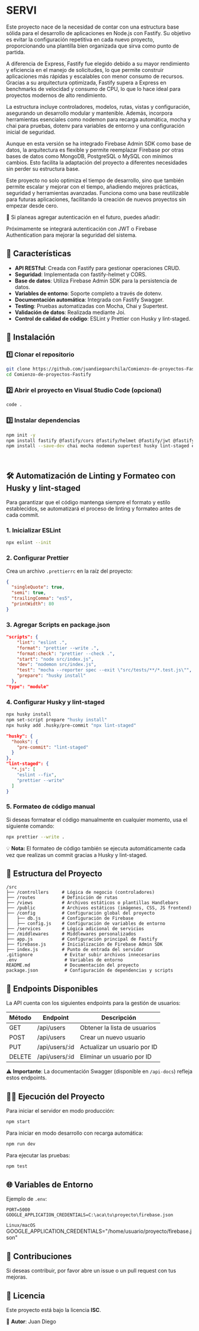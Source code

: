 # SERVI

Este proyecto nace de la necesidad de contar con una estructura base sólida para el desarrollo de aplicaciones en Node.js con Fastify. Su objetivo es evitar la configuración repetitiva en cada nuevo proyecto, proporcionando una plantilla bien organizada que sirva como punto de partida.

A diferencia de Express, Fastify fue elegido debido a su mayor rendimiento y eficiencia en el manejo de solicitudes, lo que permite construir aplicaciones más rápidas y escalables con menor consumo de recursos. Gracias a su arquitectura optimizada, Fastify supera a Express en benchmarks de velocidad y consumo de CPU, lo que lo hace ideal para proyectos modernos de alto rendimiento.

La estructura incluye controladores, modelos, rutas, vistas y configuración, asegurando un desarrollo modular y mantenible. Además, incorpora herramientas esenciales como nodemon para recarga automática, mocha y chai para pruebas, dotenv para variables de entorno y una configuración inicial de seguridad.

Aunque en esta versión se ha integrado Firebase Admin SDK como base de datos, la arquitectura es flexible y permite reemplazar Firebase por otras bases de datos como MongoDB, PostgreSQL o MySQL con mínimos cambios. Esto facilita la adaptación del proyecto a diferentes necesidades sin perder su estructura base.

Este proyecto no solo optimiza el tiempo de desarrollo, sino que también permite escalar y mejorar con el tiempo, añadiendo mejores prácticas, seguridad y herramientas avanzadas. Funciona como una base reutilizable para futuras aplicaciones, facilitando la creación de nuevos proyectos sin empezar desde cero.

🔹 Si planeas agregar autenticación en el futuro, puedes añadir:

Próximamente se integrará autenticación con JWT o Firebase Authentication para mejorar la seguridad del sistema.

## 📌 Características

- **API RESTful**: Creada con Fastify para gestionar operaciones CRUD.
- **Seguridad**: Implementada con fastify-helmet y CORS.
- **Base de datos**: Utiliza Firebase Admin SDK para la persistencia de datos.
- **Variables de entorno**: Soporte completo a través de dotenv.
- **Documentación automática**: Integrada con Fastify Swagger.
- **Testing**: Pruebas automatizadas con Mocha, Chai y Supertest.
- **Validación de datos**: Realizada mediante Joi.
- **Control de calidad de código**: ESLint y Prettier con Husky y lint-staged.

## 🚀 Instalación

### 1️⃣ Clonar el repositorio

```sh
git clone https://github.com/juandiegoarchila/Comienzo-de-proyectos-Fastify.git
cd Comienzo-de-proyectos-Fastify
```

### 2️⃣ Abrir el proyecto en Visual Studio Code (opcional)

```sh
code .
```

### 3️⃣ Instalar dependencias

```sh
npm init -y
npm install fastify @fastify/cors @fastify/helmet @fastify/jwt @fastify/swagger @fastify/swagger-ui firebase-admin dotenv joi pino
npm install --save-dev chai mocha nodemon supertest husky lint-staged eslint prettier




```

## 🛠 Automatización de Linting y Formateo con Husky y lint-staged

Para garantizar que el código mantenga siempre el formato y estilo establecidos, se automatizará el proceso de linting y formateo antes de cada commit.

### 1. Inicializar ESLint

```sh
npx eslint --init
```

### 2. Configurar Prettier

Crea un archivo `.prettierrc` en la raíz del proyecto:

```json
{
  "singleQuote": true,
  "semi": true,
  "trailingComma": "es5",
  "printWidth": 80
}
```

### 3. Agregar Scripts en package.json

```json
"scripts": {
    "lint": "eslint .",
    "format": "prettier --write .",
    "format:check": "prettier --check .",
    "start": "node src/index.js",
    "dev": "nodemon src/index.js",
    "test": "mocha --reporter spec --exit \"src/tests/**/*.test.js\"",
    "prepare": "husky install"
  },
"type": "module"
```

### 4. Configurar Husky y lint-staged

```sh
npx husky install
npm set-script prepare "husky install"
npx husky add .husky/pre-commit "npx lint-staged"
```

```json
"husky": {
  "hooks": {
    "pre-commit": "lint-staged"
  }
},
"lint-staged": {
  "*.js": [
    "eslint --fix",
    "prettier --write"
  ]
}
```

### 5. Formateo de código manual

Si deseas formatear el código manualmente en cualquier momento, usa el siguiente comando:

```sh
npx prettier --write .
```

💡 **Nota:** El formateo de código también se ejecuta automáticamente cada vez que realizas un commit gracias a Husky y lint-staged.

## 🏢 Estructura del Proyecto

```
/src
├── /controllers     # Lógica de negocio (controladores)
├── /routes          # Definición de rutas
├── /views           # Archivos estáticos o plantillas Handlebars
├── /public          # Archivos estáticos (imágenes, CSS, JS frontend)
├── /config          # Configuración global del proyecto
│   ├── db.js        # Configuración de Firebase
│   ├── config.js    # Configuración de variables de entorno
├── /services        # Lógica adicional de servicios
├── /middlewares     # Middlewares personalizados
├── app.js           # Configuración principal de Fastify
├── firebase.js      # Inicialización de Firebase Admin SDK
├── index.js         # Punto de entrada del servidor
.gitignore            # Evitar subir archivos innecesarios
.env                  # Variables de entorno
README.md             # Documentación del proyecto
package.json          # Configuración de dependencias y scripts
```

## 🔗 Endpoints Disponibles

La API cuenta con los siguientes endpoints para la gestión de usuarios:

| Método | Endpoint       | Descripción                  |
| ------ | -------------- | ---------------------------- |
| GET    | /api/users     | Obtener la lista de usuarios |
| POST   | /api/users     | Crear un nuevo usuario       |
| PUT    | /api/users/:id | Actualizar un usuario por ID |
| DELETE | /api/users/:id | Eliminar un usuario por ID   |

⚠️ **Importante**: La documentación Swagger (disponible en `/api-docs`) refleja estos endpoints.

## 🏃‍♂️ Ejecución del Proyecto

Para iniciar el servidor en modo producción:

```sh
npm start
```

Para iniciar en modo desarrollo con recarga automática:

```sh
npm run dev
```

Para ejecutar las pruebas:

```sh
npm test
```

## 🌐 Variables de Entorno

Ejemplo de `.env`:

```
PORT=5000
GOOGLE_APPLICATION_CREDENTIALS=C:\aca\tu\proyecto\firebase.json
```

`Linux/macOS`
GOOGLE_APPLICATION_CREDENTIALS="/home/usuario/proyecto/firebase.json"

## 📌 Contribuciones

Si deseas contribuir, por favor abre un issue o un pull request con tus mejoras.

## 📝 Licencia

Este proyecto está bajo la licencia **ISC**.

📌 **Autor**: Juan Diego

